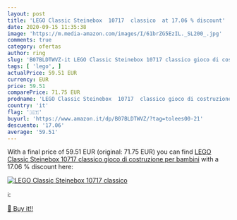 ```yaml
---
layout: post
title: 'LEGO Classic Steinebox  10717  classico  at 17.06 % discount'
date: 2020-09-15 11:35:38
image: 'https://m.media-amazon.com/images/I/61brZG5EzIL._SL200_.jpg'
comments: true
category: ofertas
author: ring
slug: 'B07BLDTWVZ-it LEGO Classic Steinebox 10717 classico gioco di costruzione...'
tags: [ 'lego', ]
actualPrice: 59.51 EUR
currency: EUR
price: 59.51
comparePrice: 71.75 EUR
prodname: 'LEGO Classic Steinebox  10717  classico gioco di costruzione per bambini'
country: 'it'
flag: '🇮🇹'
buyurl: 'https://www.amazon.it/dp/B07BLDTWVZ/?tag=tolees00-21'
descuento: '17.06'
average: '59.51'
---
```


With a final price of 59.51 EUR (original: 71.75 EUR) you can find [LEGO Classic Steinebox  10717  classico gioco di costruzione per bambini](https://www.amazon.it/dp/B07BLDTWVZ/?tag=tolees00-21) with a  17.06 % discount here:

[![LEGO Classic Steinebox  10717  classico ](https://m.media-amazon.com/images/I/61brZG5EzIL._SL200_.jpg)](https://www.amazon.it/dp/B07BLDTWVZ/?tag=tolees00-21)

ℹ️:


[🛒 Buy it!!](https://www.amazon.it/dp/B07BLDTWVZ/?tag=tolees00-21)
